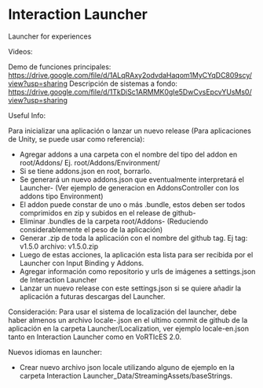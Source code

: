 # Interaction Launcher
 Launcher for experiences 

Videos:

Demo de funciones principales: https://drive.google.com/file/d/1ALqRAxy2odvdaHaqom1MyCYqDC809scy/view?usp=sharing
Descripción de sistemas a fondo: https://drive.google.com/file/d/1TkDiSc1ARMMK0gIe5DwCvsEpcvYUsMs0/view?usp=sharing
 
Useful Info:

Para inicializar una aplicación o lanzar un nuevo release (Para aplicaciones de Unity, se puede usar como referencia):
- Agregar addons a una carpeta con el nombre del tipo del addon en root/Addons/
     Ej. root/Addons/Environment/
- Si se tiene addons.json en root, borrarlo.
- Se generará un nuevo addons.json que eventualmente interpretará el Launcher- (Ver ejemplo de generacion en AddonsController con los addons tipo Environment)
- El addon puede constar de uno o más .bundle, estos deben ser todos comprimidos en zip y subidos en el release de github-
- Eliminar .bundles de la carpeta root/Addons- (Reduciendo considerablemente el peso de la aplicación)
- Generar .zip de toda la aplicación con el nombre del github tag.
    Ej tag: v1.5.0 archivo: v1.5.0.zip
- Luego de estas acciones, la aplicación esta lista para ser recibida por el Launcher con Input Binding y Addons.
- Agregar información como repositorio y urls de imágenes a settings.json de Interaction Launcher
- Lanzar un nuevo release con este settings.json si se quiere añadir la aplicación a futuras descargas del Launcher.

Consideración: Para usar el sistema de localización del launcher, debe haber almenos un archivo locale-<lang>.json en el ultimo commit de github de la aplicación en la carpeta Launcher/Localization, ver ejemplo locale-en.json tanto en Interaction Launcher como en VoRTIcES 2.0.

Nuevos idiomas en launcher:
- Crear nuevo archivo json locale utilizando alguno de ejemplo en la carpeta Interaction Launcher_Data/StreamingAssets/baseStrings.
